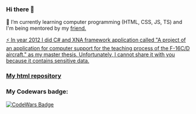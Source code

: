 ### Hi there 👋
🌱 I’m currently learning computer programming (HTML, CSS, JS, TS) and I'm being mentored by my <a href="https://github.com/karniv00l/" target="_blank">friend.
<div></div>
⚡ In year 2012 I did C# and XNA framework application called "A project of an application for computer support for the teaching process of the F-16C/D aircraft." as my master thesis.
Unfortunately, I cannot share it with you because it contains sensitive data.

### <a href="https://villager88.github.io/" target="_blank">My html repository</a>

### My Codewars badge:
  <a href="https://www.codewars.com/users/VillageR./" target="_blank"><img src="https://www.codewars.com/users/VillageR./badges/large" alt="CodeWars Badge"></a>

 <!--
**VillageR88/VillageR88** is a ✨ _special_ ✨ repository because its `README.md` (this file) appears on your GitHub profile.

Here are some ideas to get you started:

- 🔭 I’m currently working on ...
- 🌱 I’m currently learning ...
- 👯 I’m looking to collaborate on ...
- 🤔 I’m looking for help with ...
- 💬 Ask me about ...
- 📫 How to reach me: ...
- 😄 Pronouns: ...
- ⚡ Fun fact: ...
-->
